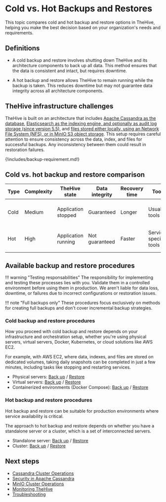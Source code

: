 # Cold vs. Hot Backups and Restores

This topic compares cold and hot backup and restore options in TheHive, helping you make the best decision based on your organization's needs and requirements.

## Definitions

* A cold backup and restore involves shutting down TheHive and its architecture components to back up all data. This method ensures that the data is consistent and intact, but requires downtime.

* A hot backup and restore allows TheHive to remain running while the backup is taken. This reduces downtime but may not guarantee data integrity across all architecture components.

## TheHive infrastructure challenges

TheHive is built on an architecture that includes [Apache Cassandra as the database](../../installation/step-by-step-installation-guide.md#apache-cassandra), [Elasticsearch as the indexing engine, and optionally as audit log storage (since version 5.5)](../../installation/step-by-step-installation-guide.md#elasticsearch), and [files stored either locally, using an Network File System (NFS), or in MinIO S3 object storage](../../installation/step-by-step-installation-guide.md#file-storage). This setup requires careful attention to ensure consistency across the data, index, and files for successful backups. Any inconsistency between them could result in restoration failures. 

{!includes/backup-requirement.md!}

## Cold vs. hot backup and restore comparison

| Type | Complexity | TheHive state       | Data integrity | Recovery time | Tools                  | Testing required | Use case |
| -----| ---------- | --------------------| ---------------| --------------| -----------------------| -----------------| --------|
| Cold | Medium     | Application stopped | Guaranteed      | Longer        | Usual tools            | Yes              | Want to ensure data integrity |
| Hot  | High       | Application running | Not guaranteed  | Faster        | Service-specific tools | Yes              | Can't afford any downtime |

## Available backup and restore procedures

!!! warning "Testing responsabilities"
    The responsibility for implementing and testing these processes lies with you. Validate them in a controlled environment before using them in production. We aren't liable for data loss, downtime, or failures due to incorrect configurations or restoration issues.

!!! note "Full backups only"
    These procedures focus exclusively on methods for creating full backups and don't cover incremental backup strategies.

### Cold backup and restore procedures

How you proceed with cold backup and restore depends on your infrastructure and orchestration setup, whether you're using physical servers, virtual servers, Docker, Kubernetes, or cloud solutions like AWS EC2.

For example, with AWS EC2, where data, indexes, and files are stored on dedicated volumes, taking daily snapshots can be completed in just a few minutes, including tasks like stopping and restarting services.

* Physical servers: [Back up](../backup-restore/backup/cold-backup/physical-server.md) / [Restore](../backup-restore/restore/cold-restore/physical-server.md)
* Virtual servers: [Back up](../backup-restore/backup/cold-backup/virtual-server.md) / [Restore](../backup-restore/restore/cold-restore/virtual-server.md)
* Containerized environments (Docker Compose): [Back up](../backup-restore/backup/cold-backup/docker-compose.md) / [Restore](../backup-restore/restore/cold-restore/docker-compose.md)

### Hot backup and restore procedures

Hot backup and restore can be suitable for production environments where service availability is critical.

The approach to hot backup and restore depends on whether you have a standalone server or a cluster, which is a set of interconnected servers.

* Standalone server: [Back up](../backup-restore/backup/hot-backup/hot-backup-standalone-server.md) / [Restore](../backup-restore/restore/hot-restore/restore-hot-backup-standalone-server.md)
* Cluster: [Back up](../backup-restore/backup/hot-backup/hot-backup-cluster.md) / [Restore](../backup-restore/restore/hot-restore/restore-hot-backup-cluster.md)

<h2>Next steps</h2>

* [Cassandra Cluster Operations](../cassandra-cluster.md)
* [Security in Apache Cassandra](../cassandra-security.md)
* [MinIO Cluster Operations](../minio-cluster.md)
* [Monitoring TheHive](../monitoring.md)
* [Troubleshooting](../troubleshooting.md)